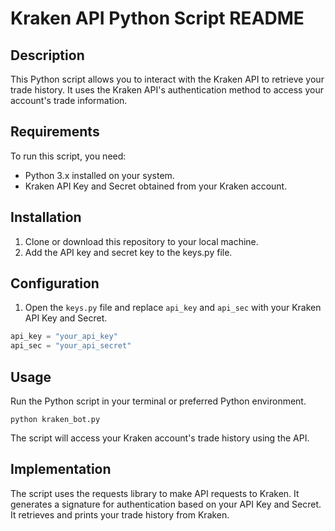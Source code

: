 # Kraken API Python Script README

## Description

This Python script allows you to interact with the Kraken API to retrieve your trade history. It uses the Kraken API's authentication method to access your account's trade information.

## Requirements

To run this script, you need:

- Python 3.x installed on your system.
- Kraken API Key and Secret obtained from your Kraken account.

## Installation

1. Clone or download this repository to your local machine.
2. Add the API key and secret key to the keys.py file.


## Configuration

1. Open the `keys.py` file and replace `api_key` and `api_sec` with your Kraken API Key and Secret.

```python
api_key = "your_api_key"
api_sec = "your_api_secret"
```

## Usage
Run the Python script in your terminal or preferred Python environment.
```
python kraken_bot.py
```

The script will access your Kraken account's trade history using the API.

## Implementation
The script uses the requests library to make API requests to Kraken.
It generates a signature for authentication based on your API Key and Secret.
It retrieves and prints your trade history from Kraken.


